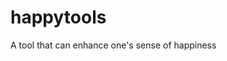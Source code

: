 <!--
 * @Author: LiuYanFeng
 * @Date: 2025-07-04 13:49:15
 * @LastEditors: LiuYanFeng
 * @LastEditTime: 2025-07-04 13:49:47
 * @FilePath: \happytools\README.md
 * @Description: 像珍惜礼物一样珍惜今天
 * 
 * Copyright (c) 2025 by ${git_name_email}, All Rights Reserved. 
-->
# happytools
A tool that can enhance one's sense of happiness

